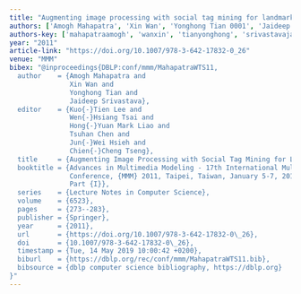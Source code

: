 ```yaml
---
title: "Augmenting image processing with social tag mining for landmark recognition"
authors: ['Amogh Mahapatra', 'Xin Wan', 'Yonghong Tian 0001', 'Jaideep Srivastava']
authors-key: ['mahapatraamogh', 'wanxin', 'tianyonghong', 'srivastavajaideep']
year: "2011"
article-link: "https://doi.org/10.1007/978-3-642-17832-0_26"
venue: "MMM"
bibex: "@inproceedings{DBLP:conf/mmm/MahapatraWTS11,
  author    = {Amogh Mahapatra and
               Xin Wan and
               Yonghong Tian and
               Jaideep Srivastava},
  editor    = {Kuo{-}Tien Lee and
               Wen{-}Hsiang Tsai and
               Hong{-}Yuan Mark Liao and
               Tsuhan Chen and
               Jun{-}Wei Hsieh and
               Chien{-}Cheng Tseng},
  title     = {Augmenting Image Processing with Social Tag Mining for Landmark Recognition},
  booktitle = {Advances in Multimedia Modeling - 17th International Multimedia Modeling
               Conference, {MMM} 2011, Taipei, Taiwan, January 5-7, 2011, Proceedings,
               Part {I}},
  series    = {Lecture Notes in Computer Science},
  volume    = {6523},
  pages     = {273--283},
  publisher = {Springer},
  year      = {2011},
  url       = {https://doi.org/10.1007/978-3-642-17832-0\_26},
  doi       = {10.1007/978-3-642-17832-0\_26},
  timestamp = {Tue, 14 May 2019 10:00:42 +0200},
  biburl    = {https://dblp.org/rec/conf/mmm/MahapatraWTS11.bib},
  bibsource = {dblp computer science bibliography, https://dblp.org}
}"
---
```

